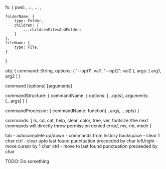 fs: {
	pwd: <present working directory>,
	.: <pwd>,
	..: <parent directory>,

	folderName: {
		type: Folder,
		children: {
			...childrenFilesAndFolders
		}
	},
	fileName: {
		type: File,
	}
}

obj: {
	command: String,
	options: {
		'--opt1': val1,
		'--opt2': val2
	},
	args: [
		arg1,
		arg2
	]
}

command [options] [arguments]

commandStructure: {
	commandName: {
		options: [...opts],
		arguments: [...args]
	}
}

commandProcessor: {
	commandName: function(...args, ...opts)
}

commands: [
	ls, cd, cat, help, clear, color, tree, ver, fontsize
	/the next commands will directly throw permission denied error/,
	mv, rm, mkdir
]

tab - autocomplete
up/down - commands from history
backspace - clear 1 char
    ctrl - clear upto last found punctuation preceeded by char
left/right - move cursor by 1 char
    ctrl - move to last found punctuation preceeded by char
    
TODO: Do something

